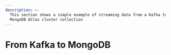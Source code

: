 ```yaml
---
description: >-
  This section shows a simple example of streaming data from a Kafka topic to
  MongoDB Atlas cluster collection
---
```


# From Kafka to MongoDB

